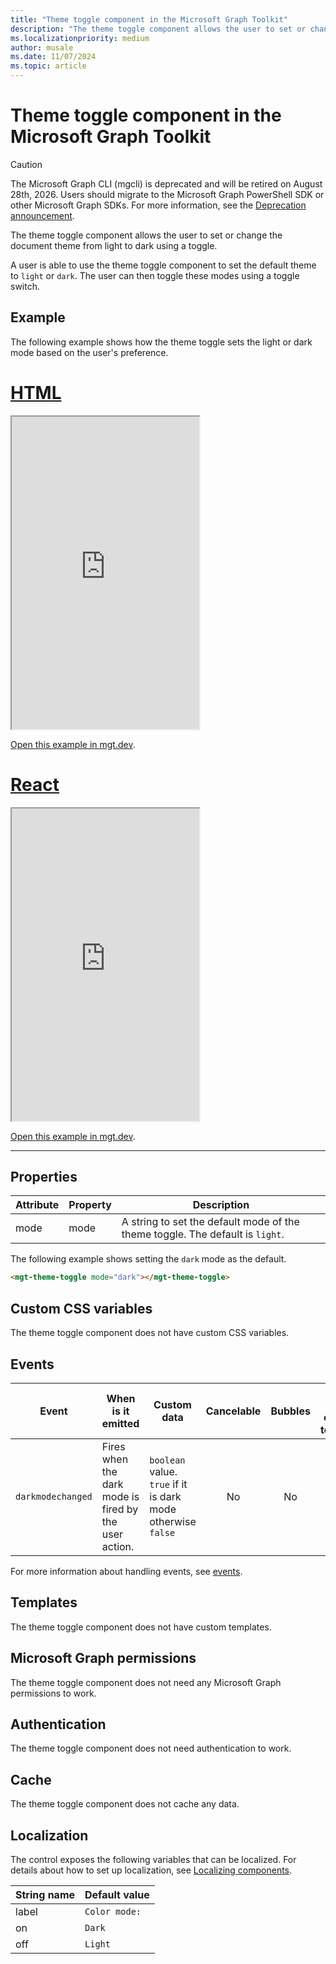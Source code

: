 ```yaml
---
title: "Theme toggle component in the Microsoft Graph Toolkit"
description: "The theme toggle component allows the user to set or change the document theme from light to dark using a toggle."
ms.localizationpriority: medium
author: musale
ms.date: 11/07/2024
ms.topic: article
---
```


# Theme toggle component in the Microsoft Graph Toolkit

> [!CAUTION]
> The Microsoft Graph CLI (mgcli) is deprecated and will be retired on August 28th, 2026. Users should migrate to the Microsoft Graph PowerShell SDK or other Microsoft Graph SDKs. For more information, see the [Deprecation announcement](https://devblogs.microsoft.com/microsoft365dev/microsoft-graph-cli-retirement/).

The theme toggle component allows the user to set or change the document theme from light to dark using a toggle.

A user is able to use the theme toggle component to set the default theme to `light` or `dark`. The user can then toggle these modes using a toggle switch.

## Example

The following example shows how the theme toggle sets the light or dark mode based on the user's preference.

# [HTML](#tab/html)

<iframe src="https://mgt.dev/iframe.html?id=components-mgt-theme-toggle-html--user-preference-driven&source=docs" height="500"></iframe>

[Open this example in mgt.dev](https://mgt.dev/?path=/story/components-mgt-theme-toggle-html--user-preference-driven&source=docs).

# [React](#tab/react)

<iframe src="https://mgt.dev/iframe.html?id=components-mgt-theme-toggle-react--user-preference-driven&source=docs" height="500"></iframe>

[Open this example in mgt.dev](https://mgt.dev/?path=/story/components-mgt-theme-toggle-react--user-preference-driven&source=docs).

---

## Properties

| Attribute | Property | Description                                                                   |
| --------- | -------- | ----------------------------------------------------------------------------- |
| mode      | mode     | A string to set the default mode of the theme toggle. The default is `light`. |

The following example shows setting the `dark` mode as the default.

```html
<mgt-theme-toggle mode="dark"></mgt-theme-toggle>
```

## Custom CSS variables

The theme toggle component does not have custom CSS variables.

## Events

| Event             | When is it emitted                                    | Custom data                                                  | Cancelable | Bubbles | Works with custom template |
| ----------------- | ----------------------------------------------------- | ------------------------------------------------------------ | :--------: | :-----: | :------------------------: |
| `darkmodechanged` | Fires when the dark mode is fired by the user action. | `boolean` value. `true` if it is dark mode otherwise `false` |     No     |   No    |             No             |

For more information about handling events, see [events](../customize-components/events.md).

## Templates

The theme toggle component does not have custom templates.

## Microsoft Graph permissions

The theme toggle component does not need any Microsoft Graph permissions to work.

## Authentication

The theme toggle component does not need authentication to work.

## Cache

The theme toggle component does not cache any data.

## Localization

The control exposes the following variables that can be localized. For details about how to set up localization, see [Localizing components](../customize-components/localization.md).

| String name | Default value  |
| ----------- | -------------- |
| label       | `Color mode: ` |
| on          | `Dark`         |
| off         | `Light`        |

